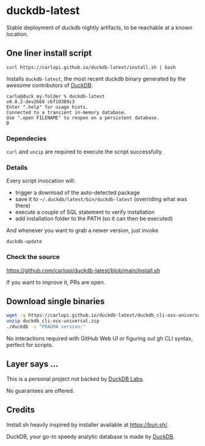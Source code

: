 # duckdb-latest

Stable deployment of duckdb nightly artifacts, to be reachable at a known location.

## One liner install script
```
curl https://carlopi.github.io/duckdb-latest/install.sh | bash
```
Installs `duckdb-latest`, the most recent duckdb binary generated by the awesome contributors of [DuckDB](https://github.com/duckdb/duckdb).
```
carlo@duck my-folder % duckdb-latest
v0.8.2-dev2669 c6f10389c3
Enter ".help" for usage hints.
Connected to a transient in-memory database.
Use ".open FILENAME" to reopen on a persistent database.
D 
```
### Dependecies
`curl` and `unzip` are required to execute the script successfully.

### Details
Every script invocation will:
* trigger a download of the auto-detected package
* save it to  `~/.duckdb/latest/bin/duckdb-latest` (overriding what was there)
* execute a couple of SQL statement to verify installation
* add installation folder to the PATH (so it can then be executed)

And whenever you want to grab a newer version, just invoke
```
duckdb-update
```
### Check the source
https://github.com/carlopi/duckdb-latest/blob/main/install.sh

If you want to improve it, PRs are open.

## Download single binaries
```bash
wget -q https://carlopi.github.io/duckdb-latest/duckdb_cli-osx-universal.zip
unzip duckdb_cli-osx-universal.zip
./duckdb -c "PRAGMA version;"
```

No interactions required with GitHub Web UI or figuring out gh CLI syntax, perfect for scripts.

## Layer says ...
This is a personal project not backed by [DuckDB Labs](https://duckdblabs.org).

No guarantees are offered.

## Credits
Install.sh heavily inspired by installer available at https://bun.sh/.

DuckDB, your go-to speedy analytic database is made by [DuckDB](https://duckdb.org).
